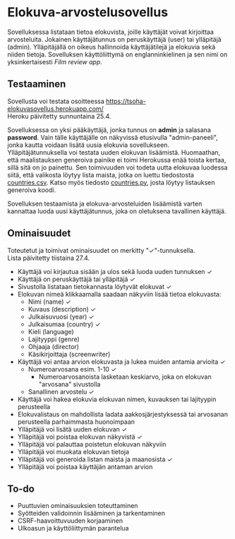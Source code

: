 # Elokuva-arvostelusovellus

Sovelluksessa listataan tietoa elokuvista, joille käyttäjät voivat kirjoittaa arvosteluita. Jokainen käyttäjätunnus on peruskäyttäjä (user) tai ylläpitäjä (admin). Ylläpitäjällä on oikeus hallinnoida käyttäjätilejä ja elokuvia sekä niiden tietoja. Sovelluksen käyttöliittymä on englanninkielinen ja sen nimi on yksinkertaisesti *Film review app*.

## Testaaminen

Sovellusta voi testata osoitteessa https://tsoha-elokuvasovellus.herokuapp.com/  
Heroku päivitetty sunnuntaina 25.4.

Sovelluksessa on yksi pääkäyttäjä, jonka tunnus on **admin** ja salasana **password**. Vain tälle käyttäjälle on näkyvissä etusivulla "admin-paneeli", jonka kautta voidaan lisätä uusia elokuvia sovellukseen. Ylläpitäjätunnuksella voi testata uuden elokuvan lisäämistä. Huomaathan, että maalistauksen generoiva painike ei toimi Herokussa enää toista kertaa, sillä sitä on jo painettu. Sen toimivuuden voi todeta uutta elokuvaa luodessa siitä, että valikosta löytyy lista maista, jotka on luettu tiedostosta [countries.csv](https://github.com/rvrauhala/tsoha-elokuvasovellus/blob/main/data/countries.csv). Katso myös tiedosto [countries.py](https://github.com/rvrauhala/tsoha-elokuvasovellus/blob/main/countries.py), josta löytyy listauksen generoiva koodi. 

Sovelluksen testaamista ja elokuva-arvosteluiden lisäämistä varten kannattaa luoda uusi käyttäjätunnus, joka on oletuksena tavallinen käyttäjä.

## Ominaisuudet

Toteutetut ja toimivat ominaisuudet on merkitty "✓"-tunnuksella.  
Lista päivitetty tiistaina 27.4.

- Käyttäjä voi kirjautua sisään ja ulos sekä luoda uuden tunnuksen ✓
- Käyttäjä on peruskäyttäjä tai ylläpitäjä ✓
- Sivustolla listataan tietokannasta löytyvät elokuvat ✓
- Elokuvan nimeä klikkaamalla saadaan näkyviin lisää tietoa elokuvasta:
  - Nimi (name) ✓
  - Kuvaus (description) ✓
  - Julkaisuvuosi (year) ✓
  - Julkaisumaa (country) ✓
  - Kieli (language)
  - Lajityyppi (genre)
  - Ohjaaja (director)
  - Käsikirjoittaja (screenwriter)
- Käyttäjä voi antaa arvion elokuvasta ja lukea muiden antamia arvioita ✓
  - Numeroarvosana esim. 1-10 ✓
    - Numeroarvosanoista lasketaan keskiarvo, joka on elokuvan "arvosana" sivustolla
  - Sanallinen arvostelu ✓
- Käyttäjä voi hakea elokuvia elokuvan nimen, kuvauksen tai lajityypin perusteella
- Elokuvalistaus on mahdollista ladata aakkosjärjestyksessä tai arvosanan perusteella parhaimmasta huonoimpaan
- Ylläpitäjä voi lisätä uuden elokuvan ✓
- Ylläpitäjä voi poistaa elokuvan näkyvistä ✓
- Ylläpitäjä voi palauttaa poistetun elokuvan näkyviin
- Ylläpitäjä voi muokata elokuvan tietoja
- Ylläpitäjä voi generoida listan maista ja maanosista ✓
- Ylläpitäjä voi poistaa käyttäjän antaman arvion

## To-do

- Puuttuvien ominaisuuksien toteuttaminen
- Syötteiden validoinnin lisääminen ja tarkentaminen
- CSRF-haavoittuvuuden korjaaminen
- Ulkoasun ja käyttöliittymän parantelua